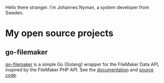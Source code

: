 Hello there stranger. I'm Johannes Nyman, a system developer from Sweden.

# My open source projects

## go-filemaker
[go-filemaker](https://jomla97.github.io/go-filemaker) is a simple Go (Golang) wrapper for the FileMaker Data API, inspired by the FileMaker PHP API. See the [documentation](https://jomla97.github.io/go-filemaker) and [source code](https://github.com/jomla97/go-filemaker).
